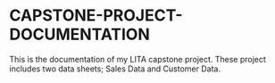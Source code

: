 # CAPSTONE-PROJECT-DOCUMENTATION
This is the documentation of my LITA capstone project. These project includes two data sheets; Sales Data and Customer Data.
